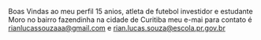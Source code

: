 Boas Vindas ao meu perfil
15 anios, atleta de futebol  investidor e  estudante
Moro no bairro fazendinha na cidade de Curitiba
meu e-mai para contato é  rianlucassouzaaa@gmail.com e rian.lucas.souza@escola.pr.gov.br

